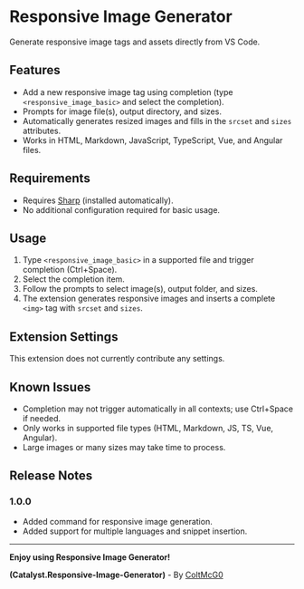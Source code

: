
# Responsive Image Generator

Generate responsive image tags and assets directly from VS Code.

## Features

- Add a new responsive image tag using completion (type `<responsive_image_basic>` and select the completion).
- Prompts for image file(s), output directory, and sizes.
- Automatically generates resized images and fills in the `srcset` and `sizes` attributes.
- Works in HTML, Markdown, JavaScript, TypeScript, Vue, and Angular files.

## Requirements

- Requires [Sharp](https://www.npmjs.com/package/sharp) (installed automatically).
- No additional configuration required for basic usage.

## Usage

1. Type `<responsive_image_basic>` in a supported file and trigger completion (Ctrl+Space).
2. Select the completion item.
3. Follow the prompts to select image(s), output folder, and sizes.
4. The extension generates responsive images and inserts a complete `<img>` tag with `srcset` and `sizes`.

## Extension Settings

This extension does not currently contribute any settings.

## Known Issues

- Completion may not trigger automatically in all contexts; use Ctrl+Space if needed.
- Only works in supported file types (HTML, Markdown, JS, TS, Vue, Angular).
- Large images or many sizes may take time to process.

## Release Notes

### 1.0.0

- Added command for responsive image generation.
- Added support for multiple languages and snippet insertion.

---

**Enjoy using Responsive Image Generator!**

**(Catalyst.Responsive-Image-Generator)** - By [ColtMcG0](https://github.com/ColtMcG1)